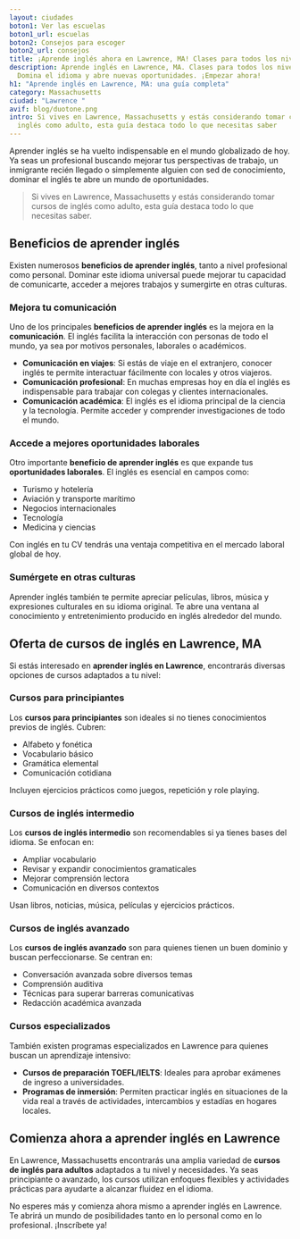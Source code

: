 ```yaml
---
layout: ciudades
boton1: Ver las escuelas
boton1_url: escuelas
boton2: Consejos para escoger
boton2_url: consejos
title: ¡Aprende inglés ahora en Lawrence, MA! Clases para todos los niveles
description: Aprende inglés en Lawrence, MA. Clases para todos los niveles.
  Domina el idioma y abre nuevas oportunidades. ¡Empezar ahora!
h1: "Aprende inglés en Lawrence, MA: una guía completa"
category: Massachusetts
ciudad: "Lawrence "
avif: blog/duotone.png
intro: Si vives en Lawrence, Massachusetts y estás considerando tomar cursos de
  inglés como adulto, esta guía destaca todo lo que necesitas saber
---
```

Aprender inglés se ha vuelto indispensable en el mundo globalizado de hoy. Ya seas un profesional buscando mejorar tus perspectivas de trabajo, un inmigrante recién llegado o simplemente alguien con sed de conocimiento, dominar el inglés te abre un mundo de oportunidades. 

> Si vives en Lawrence, Massachusetts y estás considerando tomar cursos de inglés como adulto, esta guía destaca todo lo que necesitas saber. 

## Beneficios de aprender inglés

Existen numerosos **beneficios de aprender inglés**, tanto a nivel profesional como personal. Dominar este idioma universal puede mejorar tu capacidad de comunicarte, acceder a mejores trabajos y sumergirte en otras culturas.

### Mejora tu comunicación

Uno de los principales **beneficios de aprender inglés** es la mejora en la **comunicación**. El inglés facilita la interacción con personas de todo el mundo, ya sea por motivos personales, laborales o académicos.

* **Comunicación en viajes**: Si estás de viaje en el extranjero, conocer inglés te permite interactuar fácilmente con locales y otros viajeros.
* **Comunicación profesional**: En muchas empresas hoy en día el inglés es indispensable para trabajar con colegas y clientes internacionales.
* **Comunicación académica**: El inglés es el idioma principal de la ciencia y la tecnología. Permite acceder y comprender investigaciones de todo el mundo.

### Accede a mejores oportunidades laborales

Otro importante **beneficio de aprender inglés** es que expande tus **oportunidades laborales**. El inglés es esencial en campos como:

* Turismo y hotelería
* Aviación y transporte marítimo
* Negocios internacionales 
* Tecnología
* Medicina y ciencias

Con inglés en tu CV tendrás una ventaja competitiva en el mercado laboral global de hoy.

### Sumérgete en otras culturas

Aprender inglés también te permite apreciar películas, libros, música y expresiones culturales en su idioma original. Te abre una ventana al conocimiento y entretenimiento producido en inglés alrededor del mundo.

## Oferta de cursos de inglés en Lawrence, MA

Si estás interesado en **aprender inglés en Lawrence**, encontrarás diversas opciones de cursos adaptados a tu nivel:

### Cursos para principiantes

Los **cursos para principiantes** son ideales si no tienes conocimientos previos de inglés. Cubren: 

* Alfabeto y fonética
* Vocabulario básico 
* Gramática elemental
* Comunicación cotidiana

Incluyen ejercicios prácticos como juegos, repetición y role playing.

### Cursos de inglés intermedio

Los **cursos de inglés intermedio** son recomendables si ya tienes bases del idioma. Se enfocan en:

* Ampliar vocabulario
* Revisar y expandir conocimientos gramaticales
* Mejorar comprensión lectora
* Comunicación en diversos contextos

Usan libros, noticias, música, películas y ejercicios prácticos. 

### Cursos de inglés avanzado

Los **cursos de inglés avanzado** son para quienes tienen un buen dominio y buscan perfeccionarse. Se centran en:

* Conversación avanzada sobre diversos temas
* Comprensión auditiva
* Técnicas para superar barreras comunicativas 
* Redacción académica avanzada

### Cursos especializados

También existen programas especializados en Lawrence para quienes buscan un aprendizaje intensivo:

* **Cursos de preparación TOEFL/IELTS**: Ideales para aprobar exámenes de ingreso a universidades.
* **Programas de inmersión**: Permiten practicar inglés en situaciones de la vida real a través de actividades, intercambios y estadías en hogares locales.

## Comienza ahora a aprender inglés en Lawrence

En Lawrence, Massachusetts encontrarás una amplia variedad de **cursos de inglés para adultos** adaptados a tu nivel y necesidades. Ya seas principiante o avanzado, los cursos utilizan enfoques flexibles y actividades prácticas para ayudarte a alcanzar fluidez en el idioma.

No esperes más y comienza ahora mismo a aprender inglés en Lawrence. Te abrirá un mundo de posibilidades tanto en lo personal como en lo profesional. ¡Inscríbete ya!
